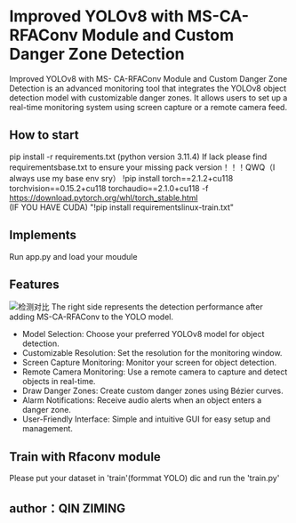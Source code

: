 # Improved YOLOv8 with MS-CA-RFAConv Module and Custom Danger Zone Detection

Improved YOLOv8 with MS- CA-RFAConv
Module and Custom Danger Zone Detection is an advanced monitoring tool that integrates the YOLOv8 object detection model with customizable danger zones. It allows users to set up a real-time monitoring system using screen capture or a remote camera feed.
## How to start
pip install -r requirements.txt    (python version 3.11.4)
If lack please find requirementsbase.txt to ensure your missing pack version！！！QWQ（I always use my base env sry）
!pip install torch==2.1.2+cu118 torchvision==0.15.2+cu118 torchaudio==2.1.0+cu118 -f https://download.pytorch.org/whl/torch_stable.html      
(IF YOU HAVE CUDA)
"!pip install requirementslinux-train.txt"

## Implements
Run app.py and load your moudule

## Features
![检测对比](https://raw.githubusercontent.com/Qzm-QAQ/YOLOv8-with-MS-CA-RFAConv-Module-Custom-Danger-Zone-Detection-/refs/heads/main/assets/comparsion.jpg)
The right side represents the detection performance after adding MS-CA-RFAConv to the YOLO model.
- Model Selection: Choose your preferred YOLOv8 model for object detection.
- Customizable Resolution: Set the resolution for the monitoring window.
- Screen Capture Monitoring: Monitor your screen for object detection.
- Remote Camera Monitoring: Use a remote camera to capture and detect objects in real-time.
- Draw Danger Zones: Create custom danger zones using Bézier curves.
- Alarm Notifications: Receive audio alerts when an object enters a danger zone.
- User-Friendly Interface: Simple and intuitive GUI for easy setup and management.
## Train with Rfaconv module
Please put your dataset in 'train'(formmat YOLO) dic and run the 'train.py'
## author：QIN ZIMING

